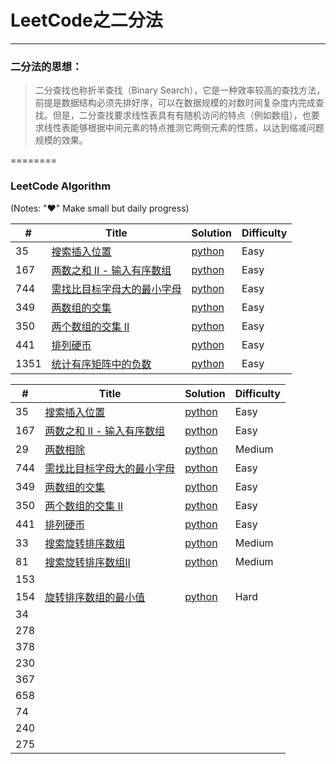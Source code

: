 # LeetCode之二分法

---

### 二分法的思想：
>二分查找也称折半查找（Binary Search），它是一种效率较高的查找方法，前提是数据结构必须先排好序，可以在数据规模的对数时间复杂度内完成查找。但是，二分查找要求线性表具有有随机访问的特点（例如数组），也要求线性表能够根据中间元素的特点推测它两侧元素的性质，以达到缩减问题规模的效果。

========

### LeetCode Algorithm

(Notes: "&hearts;" Make small but daily progress)


| # | Title | Solution | Difficulty |
|---| ----- | -------- | ---------- |
|35|[搜索插入位置](https://leetcode-cn.com/problems/search-insert-position/) | [python](../../daily/35_2020-03-21.md)|Easy|
|167|[两数之和 II - 输入有序数组](https://leetcode-cn.com/problems/two-sum-ii-input-array-is-sorted/) | [python](../../daily/167_2020-03-25.md)|Easy|
|744|[需找比目标字母大的最小字母](https://leetcode-cn.com/problems/find-smallest-letter-greater-than-target/)|[python](../../daily/744_2020-03-30.md)|Easy|
|349|[两数组的交集](https://leetcode-cn.com/problems/intersection-of-two-arrays/)|[python](../../daily/349_2020-03-31.md)|Easy|
|350|[两个数组的交集 II](https://leetcode-cn.com/problems/intersection-of-two-arrays-ii/)|[python](../../daily/350_2020-04-03.md)|Easy|
|441|[排列硬币](https://leetcode-cn.com/problems/arranging-coins/)|[python](../../daily/441_2020-04-05.md)|Easy|
|1351|[统计有序矩阵中的负数](https://leetcode-cn.com/problems/count-negative-numbers-in-a-sorted-matrix/)|[python](./daily/1351_2020-05-08.md)|Easy|





| # | Title | Solution | Difficulty |
|---| ----- | -------- | ---------- |
|35|[搜索插入位置](https://leetcode-cn.com/problems/search-insert-position/) | [python](../../daily/35_2020-03-21.md)|Easy|
|167|[两数之和 II - 输入有序数组](https://leetcode-cn.com/problems/two-sum-ii-input-array-is-sorted/) | [python](../../daily/167_2020-03-25.md)|Easy|
|29|[两数相除](https://leetcode-cn.com/problems/divide-two-integers/) | [python](../../daily/29_2020-03-26.md)|Medium|
|744|[需找比目标字母大的最小字母](https://leetcode-cn.com/problems/find-smallest-letter-greater-than-target/)|[python](../../daily/744_2020-03-30.md)|Easy|
|349|[两数组的交集](https://leetcode-cn.com/problems/intersection-of-two-arrays/)|[python](../../daily/349_2020-03-31.md)|Easy|
|350|[两个数组的交集 II](https://leetcode-cn.com/problems/intersection-of-two-arrays-ii/)|[python](../../daily/350_2020-04-03.md)|Easy|
|441|[排列硬币](https://leetcode-cn.com/problems/arranging-coins/)|[python](../../daily/441_2020-04-05.md)|Easy|
|33|[搜索旋转排序数组](https://leetcode-cn.com/problems/search-in-rotated-sorted-array/)|[python](../../daily/33_2020-04-06.md)|Medium|
|81|[搜索旋转排序数组II](https://leetcode-cn.com/problems/search-in-rotated-sorted-array-ii/)|[python](../../daily/81_2020-04-07.md)|Medium|
|153|||
|154|[旋转排序数组的最小值](https://leetcode-cn.com/problems/search-in-rotated-sorted-array-ii/)|[python](../../daily/81_2020-04-07.md)|Hard|
|34|||
|278|||
|378|||
|230|||
|367|||
|658|||
|74|||
|240|||
|275|||